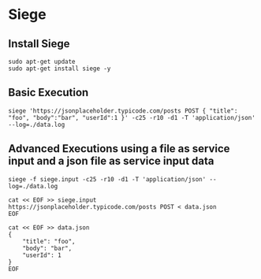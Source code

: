 # Siege
## Install Siege

````
sudo apt-get update
sudo apt-get install siege -y
````


## Basic Execution
````
siege 'https://jsonplaceholder.typicode.com/posts POST { "title": "foo", "body":"bar", "userId":1 }' -c25 -r10 -d1 -T 'application/json' --log=./data.log
````


## Advanced Executions using a file as service input and a json file as service input data
````
siege -f siege.input -c25 -r10 -d1 -T 'application/json' --log=./data.log
````

````
cat << EOF >> siege.input
https://jsonplaceholder.typicode.com/posts POST < data.json 
EOF
````
````
cat << EOF >> data.json
{
    "title": "foo",
    "body": "bar",
    "userId": 1
}
EOF
````

